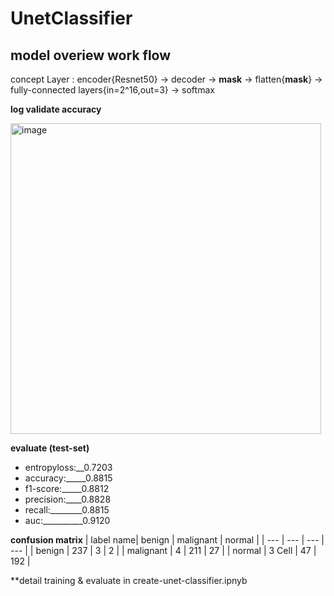 # UnetClassifier
## **model overiew work flow**       

concept Layer : encoder{Resnet50} -> decoder -> **mask** -> flatten{**mask**} -> fully-connected layers{in=2^16,out=3} -> softmax

**log validate accuracy**


<img width="497" alt="image" src="https://github.com/Dont-HurtMe/UnetClassifier/assets/154254885/9a889e62-0d52-4dca-a500-6768e814ee23">



**evaluate (test-set)**
* entropyloss:__0.7203  
* accuracy:_____0.8815  
* f1-score:_____0.8812 
* precision:____0.8828 
* recall:________0.8815 
* auc:__________0.9120 

**confusion matrix**
| label name| benign | malignant | normal |
| --- | --- | --- | --- |
| benign  | 237  | 3 | 2 |
| malignant  | 4 | 211  | 27  |
| normal  | 3 Cell  | 47  | 192  |

**detail training & evaluate in create-unet-classifier.ipnyb






